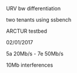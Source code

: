URV bw differentiation

two tenants using ssbench

ARCTUR testbed

02/01/2017

5a 20Mb/s - 7e 50Mb/s

10Mb interferences
